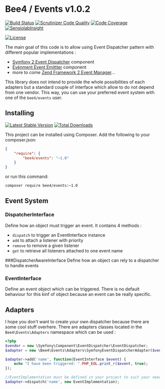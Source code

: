 Bee4 / Events v1.0.2
====================

[![Build Status](https://img.shields.io/travis/bee4/events.svg?style=flat-square)](https://travis-ci.org/bee4/events)
[![Scrutinizer Code Quality](https://img.shields.io/scrutinizer/g/bee4/events.svg?style=flat-square)](https://scrutinizer-ci.com/g/bee4/events/?branch=develop)
[![Code Coverage](https://img.shields.io/scrutinizer/coverage/g/bee4/events.svg?style=flat-square)](https://scrutinizer-ci.com/g/bee4/events/)
[![SensiolabInsight](https://img.shields.io/sensiolabs/i/f06ff1ba-40a5-483b-88ce-c37b10177b2c.svg?style=flat-square)](https://insight.sensiolabs.com/projects/f06ff1ba-40a5-483b-88ce-c37b10177b2c)


[![License](https://img.shields.io/packagist/l/bee4/events.svg?style=flat-square)](https://packagist.org/packages/bee4/events)

The main goal of this code is to allow using Event Dispatcher pattern with different popular implementations :

* [Symfony 2 Event Dispatcher](http://symfony.com/doc/current/components/event_dispatcher/introduction.html) component
* [Événment Event Emittter](https://github.com/igorw/evenement) component
* more to come [Zend Framework 2 Event Manager](https://github.com/zendframework/Component_ZendEventManager)...

This library does not intend to provide the whole possibilities of each adapters but a standard couple of interface which allow to do not depend from one vendor. This way, you can use your preferred event system with one of the `bee4/events` user.


Installing
----------
[![Latest Stable Version](https://img.shields.io/packagist/v/bee4/events.svg?style=flat-square)](https://packagist.org/packages/bee4/events)
[![Total Downloads](https://img.shields.io/packagist/dm/bee4/events.svg?style=flat-square)](https://packagist.org/packages/bee4/events)

This project can be installed using Composer. Add the following to your composer.json:

```JSON
{
    "require": {
        "bee4/events": "~1.0"
    }
}
```

or run this command:

```Shell
composer require bee4/events:~1.0
```

Event System
------------
### DispatcherInterface
Define how an object must trigger an event. It contains 4 methods :

* `dispatch` to trigger an EventInterface instance
* `add` to attach a listener with priority
* `remove` to remove a given listener
* `get` to retrieve all listeners attached to one event name

###DispatcherAwareInterface
Define how an object can rely to a dispatcher to handle events

### EventInterface
Define an event object which can be triggered. There is no default behaviour for this kinf of object because an event can be really specific.

Adapters
--------
I hope you don't want to create your own dispatcher because there are some cool stuff overhere. There are adapters classes located in the `Bee4\Events\Adapters` namespace which can be used :

```PHP
<?php
$vendor = new \Symfony\Component\EventDispatcher\EventDispatcher;
$adapter = new \Bee4\Events\Adapters\SymfonyEventDispatcherAdapter($vendor);

$adapter->add('name', function(EventInterface $event) {
	echo "I have been triggered: ".PHP_EOL.print_r($event, true);
});

//EventImplementation must be defined in your project to suit your needs
$adapter->dispatch('name', new EventImplementation);
```
